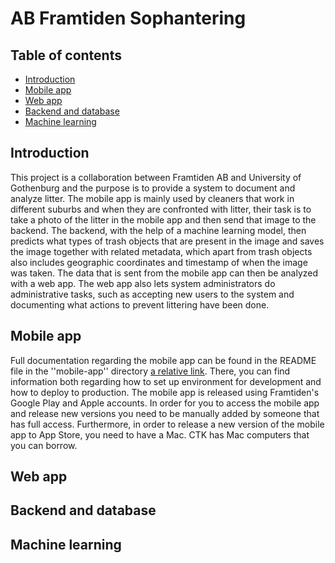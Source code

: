 # AB Framtiden Sophantering

## Table of contents
* [Introduction](#introduction)
* [Mobile app](#mobile-app)
* [Web app](#web-app)
* [Backend and database](#backend-and-database)
* [Machine learning](#machine-learning)

## Introduction
This project is a collaboration between Framtiden AB and University of Gothenburg and the purpose is to provide a system to document and analyze litter. The mobile app is mainly used by cleaners that work in different suburbs and when they are confronted with litter, their task is to take a photo of the litter in the mobile app and then send that image to the backend. The backend, with the help of a machine learning model, then predicts what types of trash objects that are present in the image and saves the image together with related metadata, which apart from trash objects also includes geographic coordinates and timestamp of when the image was taken. The data that is sent from the mobile app can then be analyzed with a web app. The web app also lets system administrators do administrative tasks, such as accepting new users to the system and documenting what actions to prevent littering have been done.

## Mobile app
Full documentation regarding the mobile app can be found in the README file in the ''mobile-app''  directory [a relative link](app/). There, you can find information both regarding how to set up environment for development and how to deploy to production. The mobile app is released using Framtiden's Google Play and Apple accounts. In order for you to access the mobile app and release new versions you need to be manually added by someone that has full access. Furthermore, in order to release a new version of the mobile app to App Store, you need to have a Mac. CTK has Mac computers that you can borrow.


## Web app

## Backend and database

## Machine learning
